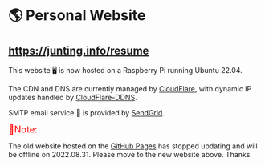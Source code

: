 # 🌎 Personal Website
## https://junting.info/resume

This website 🖥 is now hosted on a Raspberry Pi running Ubuntu 22.04.

The CDN and DNS are currently managed by [CloudFlare](https://www.cloudflare.com/), with dynamic IP updates handled by [CloudFlare-DDNS](https://github.com/yourusername/cloudflare-ddns.git).

SMTP email service 📧 is provided by [SendGrid](https://sendgrid.com/).

<font color=#FF0000 size=4>🚩Note: </font>

The old website hosted on the [GitHub Pages](https://juntinglin.github.io/resume/) has stopped updating and will be offline on 2022.08.31. Please move to the new website above. Thanks.
